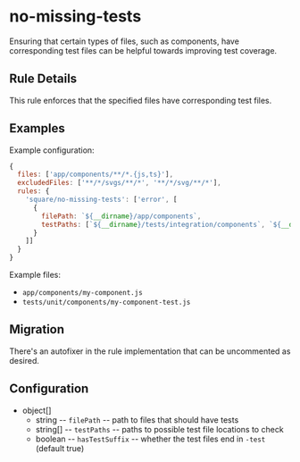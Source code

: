 # no-missing-tests

Ensuring that certain types of files, such as components, have corresponding test files can be helpful towards improving test coverage.

## Rule Details

This rule enforces that the specified files have corresponding test files.

## Examples

Example configuration:

```js
{
  files: ['app/components/**/*.{js,ts}'],
  excludedFiles: ['**/*/svgs/**/*', '**/*/svg/**/*'],
  rules: {
    'square/no-missing-tests': ['error', [
      {
        filePath: `${__dirname}/app/components`,
        testPaths: [`${__dirname}/tests/integration/components`, `${__dirname}/tests/unit/components`]
      }
    ]]
  }
}
```

Example files:

* `app/components/my-component.js`
* `tests/unit/components/my-component-test.js`

## Migration

There's an autofixer in the rule implementation that can be uncommented as desired.

## Configuration

* object[]
  * string -- `filePath` -- path to files that should have tests
  * string[] -- `testPaths` -- paths to possible test file locations to check
  * boolean -- `hasTestSuffix` -- whether the test files end in `-test` (default true)
